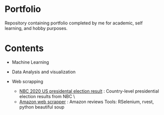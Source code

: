 # Portfolio
Repository containing portfolio completed by me for academic, self learning, and hobby purposes. 
# Contents
* Machine Learning 

* Data Analysis and visualization


* Web scrapping 
  * [NBC 2020 US presidental election result](https://github.com/charlottetse33/portfolio/blob/main/NBC%20US%20election/web%20scrapping.R) : Country-level presidential election results from NBC \
  * [Amazon web scrapper](https://github.com/charlottetse33/portfolio/blob/main/Amazon%20web%20scrapping/Web_scrapper%20-%20Amazon%20reviews.py) : Amazon reviews
Tools: RSelenium, rvest, python beautiful soup



